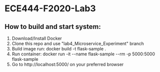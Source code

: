 # ECE444-F2020-Lab3

## How to build and start system:

1. Download/Install Docker
2. Clone this repo and use "lab4_Microservice_Experiment" branch
3. Build image run: docker build -t flask-sample .
4. Run container: docker run -it --name flask-sample --rm -p 5000:5000 flask-sample
5. Go to http://localhost:5000/ on your preferred browser
